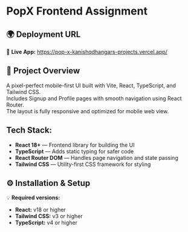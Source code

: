 # PopX Frontend Assignment

## 🌍 Deployment URL  
🔗 **Live App:** https://pop-x-kanishqdhangars-projects.vercel.app/

## 🚀 Project Overview  
A pixel-perfect mobile-first UI built with Vite, React, TypeScript, and Tailwind CSS.  
Includes Signup and Profile pages with smooth navigation using React Router.  
The layout is fully responsive and optimized for mobile web view.

## Tech Stack:
- **React 18+** — Frontend library for building the UI  
- **TypeScript** — Adds static typing for safer code  
- **React Router DOM** — Handles page navigation and state passing  
- **Tailwind CSS** — Utility-first CSS framework for styling  

## ⚙️ Installation & Setup

💡 **Required versions:**  
- **React:** v18 or higher  
- **Tailwind CSS:** v3 or higher  
- **TypeScript:** v4 or higher  

